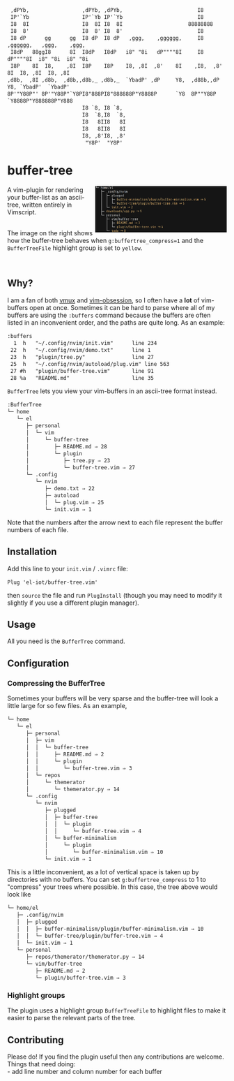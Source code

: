 ```

 ,dPYb,                 ,dPYb, ,dPYb,                        I8
 IP'`Yb                 IP'`Yb IP'`Yb                        I8
 I8  8I                 I8  8I I8  8I                     88888888
 I8  8'                 I8  8' I8  8'                        I8
 I8 dP      gg      gg  I8 dP  I8 dP   ,ggg,    ,gggggg,     I8    ,gggggg,   ,ggg,    ,ggg,
 I8dP   88ggI8      8I  I8dP   I8dP   i8" "8i   dP""""8I     I8    dP""""8I  i8" "8i  i8" "8i
 I8P    8I  I8,    ,8I  I8P    I8P    I8, ,8I  ,8'    8I    ,I8,  ,8'    8I  I8, ,8I  I8, ,8I
,d8b,  ,8I ,d8b,  ,d8b,,d8b,_ ,d8b,_  `YbadP' ,dP     Y8,  ,d88b,,dP     Y8, `YbadP'  `YbadP'
8P'"Y88P"' 8P'"Y88P"`Y8PI8"888PI8"888888P"Y8888P      `Y8  8P""Y88P      `Y8888P"Y888888P"Y888
                        I8 `8, I8 `8,
                        I8  `8,I8  `8,
                        I8   8II8   8I
                        I8   8II8   8I
                        I8, ,8'I8, ,8'
                         "Y8P'  "Y8P'
```

<h1>buffer-tree</h1>

<img src="./assets/compressed.png" width="60%" height="40%" align="right">
A vim-plugin for rendering your buffer-list as an ascii-tree, written entirely in Vimscript. <br/><br/>


<p>The image on the right shows how the buffer-tree behaves when <code>g:buffertree_compress=1</code> and the <code>BufferTreeFile</code> highlight group is set to <code>yellow</code>.<p><br/>

<h2>Why?</h2>
I am a fan of both <a href='https://github.com/jceb/vmux'>vmux</a> and <a href='https://github.com/tpope/vim-obsession'>vim-obsession</a>, so I often have a <b>lot</b> of vim-buffers open at once. Sometimes it can be hard to parse where all of my buffers are using the <code>:buffers</code> command because the buffers are often listed in an inconvenient order, and the paths are quite long. As an example:

```
:buffers
  1  h   "~/.config/nvim/init.vim"      line 234
 22  h   "~/.config/nvim/demo.txt"      line 1
 23  h   "plugin/tree.py"               line 27
 25  h   "~/.config/nvim/autoload/plug.vim" line 563
 27 #h   "plugin/buffer-tree.vim"       line 91
 28 %a   "README.md"                    line 35
```

<code>BufferTree</code> lets you view your vim-buffers in an ascii-tree format instead.

```
:BufferTree
└─ home
   └─ el
      ├─ personal
      │  └─ vim
      │     └─ buffer-tree
      │        ├─ README.md ⇒ 28
      │        └─ plugin
      │           ├─ tree.py ⇒ 23
      │           └─ buffer-tree.vim ⇒ 27
      └─ .config
         └─ nvim
            ├─ demo.txt ⇒ 22
            ├─ autoload
            │  └─ plug.vim ⇒ 25
            └─ init.vim ⇒ 1
```

Note that the numbers after the arrow next to each file represent the buffer numbers of each file.

<h2>Installation</h2>

Add this line to your <code>init.vim</code> / <code>.vimrc</code> file:
```
Plug 'el-iot/buffer-tree.vim'
```
then <code>source</code> the file and run <code>PlugInstall</code> (though you may need to modify it slightly if you use a different plugin manager).

<h2>Usage</h2>
All you need is the <code>BufferTree</code> command.

<h2>Configuration</h2>

<h3> Compressing the BufferTree </h3>
Sometimes your buffers will be very sparse and the buffer-tree will look a little large for so few files.
As an example,

```
└─ home
   └─ el
      ├─ personal
      │  ├─ vim
      │  │  └─ buffer-tree
      │  │     ├─ README.md ⇒ 2
      │  │     └─ plugin
      │  │        └─ buffer-tree.vim ⇒ 3
      │  └─ repos
      │     └─ themerator
      │        └─ themerator.py ⇒ 14
      └─ .config
         └─ nvim
            ├─ plugged
            │  ├─ buffer-tree
            │  │  └─ plugin
            │  │     └─ buffer-tree.vim ⇒ 4
            │  └─ buffer-minimalism
            │     └─ plugin
            │        └─ buffer-minimalism.vim ⇒ 10
            └─ init.vim ⇒ 1
```

This is a little inconvenient, as a lot of vertical space is taken up by directories with no buffers.
You can set <code>g:buffertree_compress</code> to 1 to "compress" your trees where possible. In this case, the tree above would look like

```
└─ home/el
   ├─ .config/nvim
   │  ├─ plugged
   │  │  ├─ buffer-minimalism/plugin/buffer-minimalism.vim ⇒ 10
   │  │  └─ buffer-tree/plugin/buffer-tree.vim ⇒ 4
   │  └─ init.vim ⇒ 1
   └─ personal
      ├─ repos/themerator/themerator.py ⇒ 14
      └─ vim/buffer-tree
         ├─ README.md ⇒ 2
         └─ plugin/buffer-tree.vim ⇒ 3

```

<h3>Highlight groups</h3>
The plugin uses a highlight group <code>BufferTreeFile</code> to highlight files to make it easier to parse the relevant parts of the tree.

<h2>Contributing</h2>
Please do! If you find the plugin useful then any contributions are welcome. Things that need doing:<br>
 - add line number and column number for each buffer
